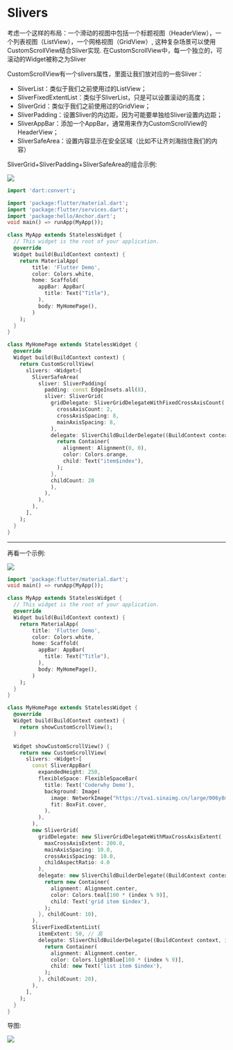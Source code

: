 # Slivers

考虑一个这样的布局：一个滑动的视图中包括一个标题视图（HeaderView），一个列表视图（ListView），一个网格视图（GridView）, 这种复杂场景可以使用CustomScrollView结合Sliver实现. 在CustomScrollView中，每一个独立的，可滚动的Widget被称之为Sliver  

CustomScrollView有一个slivers属性，里面让我们放对应的一些Sliver：  
- SliverList：类似于我们之前使用过的ListView；
- SliverFixedExtentList：类似于SliverList，只是可以设置滚动的高度；
- SliverGrid：类似于我们之前使用过的GridView；
- SliverPadding：设置Sliver的内边距，因为可能要单独给Sliver设置内边距；
- SliverAppBar：添加一个AppBar，通常用来作为CustomScrollView的HeaderView；
- SliverSafeArea：设置内容显示在安全区域（比如不让齐刘海挡住我们的内容）

SliverGrid+SliverPadding+SliverSafeArea的组合示例:  

![](images/2.png)

```dart
import 'dart:convert';

import 'package:flutter/material.dart';
import 'package:flutter/services.dart';
import 'package:hello/Anchor.dart';
void main() => runApp(MyApp());

class MyApp extends StatelessWidget {
  // This widget is the root of your application.
  @override
  Widget build(BuildContext context) {
    return MaterialApp(
        title: 'Flutter Demo',
        color: Colors.white,
        home: Scaffold(
          appBar: AppBar(
            title: Text("Title"),
          ),
          body: MyHomePage(),
        )
    );
  }
}

class MyHomePage extends StatelessWidget {
  @override
  Widget build(BuildContext context) {
    return CustomScrollView(
      slivers: <Widget>[
        SliverSafeArea(
          sliver: SliverPadding(
            padding: const EdgeInsets.all(8),
            sliver: SliverGrid(
              gridDelegate: SliverGridDelegateWithFixedCrossAxisCount(
                crossAxisCount: 2,
                crossAxisSpacing: 8,
                mainAxisSpacing: 8,
              ),
              delegate: SliverChildBuilderDelegate((BuildContext context, int index) {
                return Container(
                  alignment: Alignment(0, 0),
                  color: Colors.orange,
                  child: Text("item$index"),
                );
              },
              childCount: 20
              ),
            ),
          ),
        ),
      ],
    );
  }
}
```

-------------------------------------

再看一个示例:  

![](images/3.png)

```dart
import 'package:flutter/material.dart';
void main() => runApp(MyApp());

class MyApp extends StatelessWidget {
  // This widget is the root of your application.
  @override
  Widget build(BuildContext context) {
    return MaterialApp(
        title: 'Flutter Demo',
        color: Colors.white,
        home: Scaffold(
          appBar: AppBar(
            title: Text("Title"),
          ),
          body: MyHomePage(),
        )
    );
  }
}

class MyHomePage extends StatelessWidget {
  @override
  Widget build(BuildContext context) {
    return showCustomScrollView();
  }

  Widget showCustomScrollView() {
    return new CustomScrollView(
      slivers: <Widget>[
        const SliverAppBar(
          expandedHeight: 250,
          flexibleSpace: FlexibleSpaceBar(
            title: Text('Coderwhy Demo'),
            background: Image(
              image: NetworkImage("https://tva1.sinaimg.cn/large/006y8mN6gy1g72j6nk1d4j30u00k0n0j.jpg"),
              fit: BoxFit.cover,
            ),
          ),
        ),
        new SliverGrid(
          gridDelegate: new SliverGridDelegateWithMaxCrossAxisExtent(
            maxCrossAxisExtent: 200.0,
            mainAxisSpacing: 10.0,
            crossAxisSpacing: 10.0,
            childAspectRatio: 4.0
          ),
          delegate: new SliverChildBuilderDelegate((BuildContext context, int index) {
            return new Container(
              alignment: Alignment.center,
              color: Colors.teal[100 * (index % 9)],
              child: Text('grid item $index'),
            );
          }, childCount: 10),
        ),
        SliverFixedExtentList(
          itemExtent: 50, // 高
          delegate: SliverChildBuilderDelegate((BuildContext context, int index) {
            return Container(
              alignment: Alignment.center,
              color: Colors.lightBlue[100 * (index % 9)],
              child: new Text('list item $index'),
            );
          }, childCount: 20),
        ),
      ],
    );
  }
}
```

导图: 

![](images/4.png)

